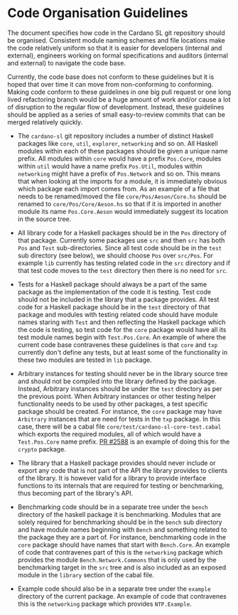 # Code Organisation Guidelines

The document specifies how code in the Cardano SL git repository should be organised. Consistent
module naming schemes and file locations make the code relatively uniform so that it is easier for
developers (internal and external), engineers working on formal specifications and auditors
(internal and external) to navigate the code base.

Currently, the code base does not conform to these guidelines but it is hoped that over time it
can move from non-conforming to conforming. Making code conform to these guidelines in one big
pull request or one long lived refactoring branch would be a huge amount of work and/or cause a
lot of disruption to the regular flow of development. Instead, these guidelines should be applied
as a series of small easy-to-review commits that can be merged relatively quickly.

* The `cardano-sl` git repository includes a number of distinct Haskell packages like `core`, `util`,
  `explorer`, `networking` and so on. All Haskell modules within each of these packages should be
  given a unique name prefix. All modules within `core` would have a prefix `Pos.Core`, modules
  within `util` would have a name prefix `Pos.Util`, modules within `networking` might have a prefix
  of `Pos.Network` and so on. This means that when looking at the imports for a module, it is
  immediately obvious which package each import comes from. As an example of a file that needs to be
  renamed/moved the file `core/Pos/Aeson/Core.hs` should be renamed to `core/Pos/Core/Aeson.hs` so
  that if it is imported in another module its name `Pos.Core.Aeson` would immediately suggest its
  location in the source tree.

* All library code for a Haskell packages should be in the `Pos` directory of that package.
  Currently some packages use `src` and then `src` has both `Pos` and `Test` sub-directories. Since
  all test code should be in the `test` sub directory (see below), we should choose `Pos` over
  `src/Pos`. For example `lib` currently has testing related code in the `src` directory and if
  that test code moves to the `test` directory then there is no need for `src`.

* Tests for a Haskell package should always be a part of the same package as the implementation of
  the code it is testing. Test code should not be included in the library that a package provides.
  All test code for a Haskell package should be in the `test` directory of that package and modules
  with testing related code should have module names staring with `Test` and then reflecting the
  Haskell package which the code is testing, so test code for the `core` package would have all its
  test module names begin with `Test.Pos.Core`. An example of where the current code base
  contravenes these guidelines is that `core` and `txp` currently don't define any tests, but at
  least some of the functionality in these two modules are tested in `lib` package.

* Arbitrary instances for testing should never be in the library source tree and should not be
  compiled into the library defined by the package. Instead, Arbitrary instances should be under the
  `test` directory as per the previous point. When Arbitrary instances or other testing helper
  functionality needs to be used by other packages, a test specific package should be created. For
  instance, the `core` package may have `Arbitrary` instances that are need for tests in the `txp`
  package. In this case, there will be a cabal file `core/test/cardano-sl-core-test.cabal` which
  exports the required modules, all of which would have a `Test.Pos.Core` name prefix.
  [PR #2588](https://github.com/input-output-hk/cardano-sl/pull/2588) is an example of doing this
  for the `crypto` package.

* The library that a Haskell package provides should never include or export any code that is
  not part of the API the library provides to clients of the library. It is however valid for
  a library to provide interface functions to its internals that are required for testing or
  benchmarking, thus becoming part of the library's API.

* Benchmarking code should be in a separate tree under the `bench` directory of the haskell package
  it is benchmarking. Modules that are solely required for benchmarking should be in the `bench`
  sub directory and have module names beginning with `Bench` and something related to the package
  they are a part of. For instance, benchmarking code in the `core` package should have names that
  start with `Bench.Core`. An example of code that contravenes part of this is the `networking`
  package which provides the module `Bench.Network.Commons` that is only used by the benchmarking
  target in the `src` tree and is also included as an exposed module in the `library` section of
  the cabal file.

* Example code should also be in a separate tree under the `example` directory of the current
  package. An example of code that contravenes this is the `networking` package which provides
  `NTP.Example`.
